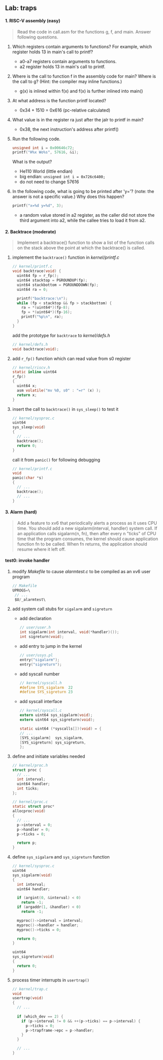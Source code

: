 ## Lab: traps

#### 1. RISC-V assembly (easy)

> Read the code in call.asm for the functions g, f, and main. Answer following questions.


1. Which registers contain arguments to functions? For example, which register holds 13 in main's call to printf?
   - a0-a7 registers contain arguments to functions.
   - a2 register holds 13 in main's call to printf.


2. Where is the call to function f in the assembly code for main? Where is the call to g? (Hint: the compiler may inline functions.)
   - g(x) is inlined within f(x) and f(x) is further inlined into main()


3. At what address is the function printf located?
   - 0x34 + 1510 = 0x616 (pc-relative calculated)


4. What value is in the register ra just after the jalr to printf in main?
   - 0x38, the next instruction's address after printf()


5. Run the following code.

     ```c
   	unsigned int i = 0x00646c72;
   	printf("H%x Wo%s", 57616, &i);   
     ```   
  
    What is the output?
    - He110 World (little endian)
    - big endian: `unsigned int i = 0x726c6400;`
    - do not need to change 57616


6. In the following code, what is going to be printed after 'y='? (note: the answer is not a specific value.) Why does this happen?
   ```c
   printf("x=%d y=%d", 3);
   ```
   - a random value stored in a2 register, as the caller did not store the third argument into a2, while the callee tries to load it from a2.


#### 2. Backtrace (moderate)
> Implement a backtrace() function to show a list of the function calls on the stack above the point at which the backtrace() is called.

1. implement the `backtrace()` function in *kernel/printf.c*
   ```c
   // kernel/printf.c
   void backtrace(void) {
     uint64 fp = r_fp();
     uint64 stacktop = PGROUNDUP(fp);
     uint64 stackbottom = PGROUNDDOWN(fp);
     uint64 ra = 0;

     printf("backtrace:\n");
     while (fp < stacktop && fp > stackbottom) {
       ra = *(uint64*)(fp-8);
       fp = *(uint64*)(fp-16);
       printf("%p\n", ra);
     }
   }
   ```

   add the prototype for `backtrace` to *kernel/defs.h*
   ```c
   // kernel/defs.h
   void backtrace(void);
   ```

2. add `r_fp()` function which can read value from s0 register
   ```c
   // kernel/riscv.h
   static inline uint64
   r_fp()
   {
     uint64 x;
     asm volatile("mv %0, s0" : "=r" (x) );
     return x;
   }
   ```

3. insert the call to `backtrace()` in `sys_sleep()` to test it
   ```c
   // kernel/sysproc.c
   uint64
   sys_sleep(void)
   {
     // ...
     backtrace();
     return 0;
   }
   ```
   call it from `panic()` for following debugging
   ```c
   // kernel/printf.c
   void
   panic(char *s)
   {
     // ...
     backtrace();
     // ...
   }
   ```


#### 3. Alarm (hard)
> Add a feature to xv6 that periodically alerts a process as it uses CPU time. You should add a new sigalarm(interval, handler) system call. If an application calls sigalarm(n, fn), then after every n "ticks" of CPU time that the program consumes, the kernel should cause application function fn to be called. When fn returns, the application should resume where it left off.


#### test0: invoke handler

1. modify *Makefile* to cause *alarmtest.c* to be compiled as an xv6 user program
   ```c
   // Makefile
   UPROGS=\
	// ...
	$U/_alarmtest\
   ```

2. add system call stubs for `sigalarm` and `sigreturn`
   - add declaration
     ```c
     // user/user.h
     int sigalarm(int interval, void(*handler)());
     int sigreturn(void);
     ```
   
   - add entry to jump in the kernel
     ```c
     // user/usys.pl
     entry("sigalarm");
     entry("sigreturn");
     ```

   - add syscall number
     ```c
     // kernel/syscall.h
     #define SYS_sigalarm  22
     #define SYS_sigreturn 23
     ```

   - add syscall interface
     ```c
     // kernel/syscall.c
     extern uint64 sys_sigalarm(void);
     extern uint64 sys_sigreturn(void);

     static uint64 (*syscalls[])(void) = {
     // ...
     [SYS_sigalarm]  sys_sigalarm,
     [SYS_sigreturn] sys_sigreturn,
     };
     ```

3. define and initiate variables needed
   ```c
   // kernel/proc.h
   struct proc {
     // ...
     int interval;
     uint64 handler;
     int ticks;
   };
   ```

   ```c
   // kernel/proc.c
   static struct proc*
   allocproc(void)
   {
     // ...
     p->interval = 0;
     p->handler = 0;
     p->ticks = 0;

     return p;
   }
   ```

4. define `sys_sigalarm` and `sys_sigreturn` function

   ```c
   // kernel/sysproc.c
   uint64
   sys_sigalarm(void)
   {
     int interval;
     uint64 handler;

     if (argint(0, &interval) < 0)
       return -1;
     if (argaddr(1, &handler) < 0)
       return -1;

     myproc()->interval = interval;
     myproc()->handler = handler;
     myproc()->ticks = 0;

     return 0;
   }

   uint64
   sys_sigreturn(void)
   {
     return 0;
   }
   ```

5. process timer interrupts in `usertrap()`

   ```c
   // kernel/trap.c
   void
   usertrap(void)
   {
     // ...
     
     if (which_dev == 2) {
       if (p->interval != 0 && ++(p->ticks) == p->interval) {
         p->ticks = 0;
         p->trapframe->epc = p->handler;
       }
     }

     // ...
   }
   ```